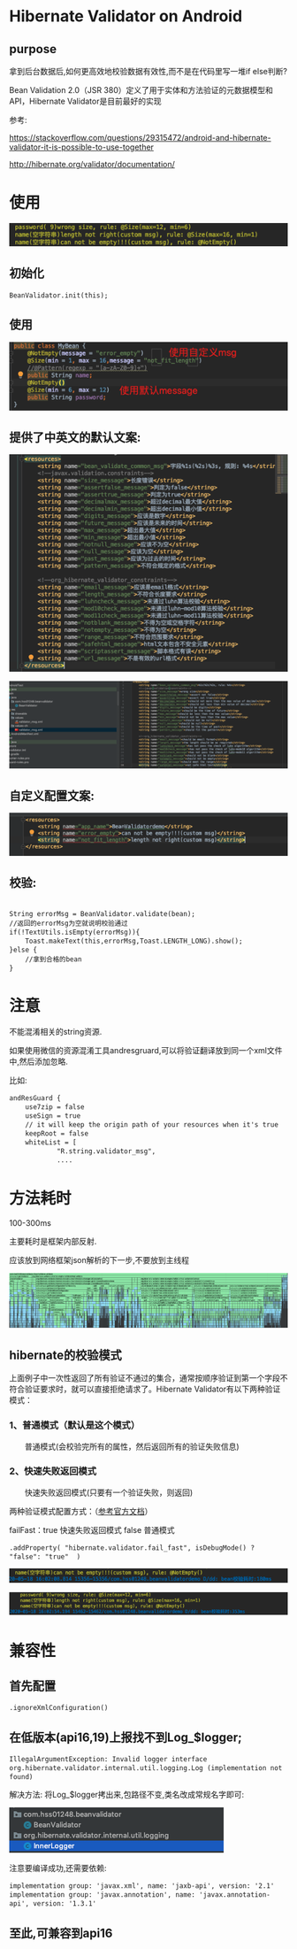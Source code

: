# Hibernate Validator on Android

## purpose

拿到后台数据后,如何更高效地校验数据有效性,而不是在代码里写一堆if else判断?

Bean Validation 2.0（JSR 380）定义了用于实体和方法验证的元数据模型和API，Hibernate Validator是目前最好的实现

参考:

https://stackoverflow.com/questions/29315472/android-and-hibernate-validator-it-is-possible-to-use-together

http://hibernate.org/validator/documentation/





# 使用



![image-20200518152652333](image-20200518152652333.png)



## 初始化

```
BeanValidator.init(this);
```

## 使用

![image-20200518152741233](image-20200518152741233.png)

## 提供了中英文的默认文案:

![image-20200518153928700](image-20200518153928700.png)

![image-20200518152831874](image-20200518152831874.png)



## 自定义配置文案:

![image-20200518152852237](image-20200518152852237.png)



## 校验:

```

String errorMsg = BeanValidator.validate(bean);
//返回的errorMsg为空就说明校验通过
if(!TextUtils.isEmpty(errorMsg)){
    Toast.makeText(this,errorMsg,Toast.LENGTH_LONG).show();
}else {
    //拿到合格的bean
}
```

# 注意

不能混淆相关的string资源. 

如果使用微信的资源混淆工具andresgruard,可以将验证翻译放到同一个xml文件中,然后添加忽略.

比如:

```
andResGuard {
    use7zip = false
    useSign = true
    // it will keep the origin path of your resources when it's true
    keepRoot = false
    whiteList = [
            "R.string.validator_msg",
            ....
```







# 方法耗时

100-300ms

主要耗时是框架内部反射.

应该放到网络框架json解析的下一步,不要放到主线程

![image-20200518153102618](image-20200518153102618.png)



## hibernate的校验模式

上面例子中一次性返回了所有验证不通过的集合，通常按顺序验证到第一个字段不符合验证要求时，就可以直接拒绝请求了。Hibernate Validator有以下两种验证模式：



### 1、普通模式（默认是这个模式）

　　普通模式(会校验完所有的属性，然后返回所有的验证失败信息)



### 2、快速失败返回模式

　　快速失败返回模式(只要有一个验证失败，则返回)

两种验证模式配置方式：（[参考官方文档](https://docs.jboss.org/hibernate/stable/validator/reference/en-US/html_single/#section-provider-specific-settings)）

failFast：true 快速失败返回模式  false 普通模式 

```
.addProperty( "hibernate.validator.fail_fast", isDebugMode() ? "false": "true"  )
```



![image-20200518160247483](image-20200518160247483.png)

![image-20200518160307881](image-20200518160307881.png)

# 兼容性

## 首先配置

```
.ignoreXmlConfiguration()
```

## 在低版本(api16,19)上报找不到Log_$logger;

```
IllegalArgumentException: Invalid logger interface org.hibernate.validator.internal.util.logging.Log (implementation not found)
```

解决方法: 将Log_$logger拷出来,包路径不变,类名改成常规名字即可:

![image-20200518180117670](image-20200518180117670.png)

注意要编译成功,还需要依赖:

```
implementation group: 'javax.xml', name: 'jaxb-api', version: '2.1'
implementation group: 'javax.annotation', name: 'javax.annotation-api', version: '1.3.1'
```

## 至此,可兼容到api16

